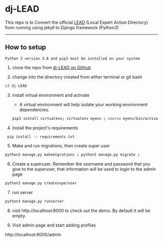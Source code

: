 # dj-LEAD

This repo is to Convert the official [LEAD](https://lead.asknet.community) (Local Expert Action Directory) from running using jekyll to Django framework (Python3)

---
## How to setup
 
`Python 3 version 3.8 and pip3 must be installed on your system`

1. clone the repo from [dj-LEAD on GitHub](https://github.com/dutkulang/dj-LEAD)

2. change into the directory created from either terminal or git bash

```sh
cd dj-LEAD
```

3. install virtual environment and activate

    - A virtual environment will help isolate your working environment dependencies.

    ```sh
    pip3 install virtualenv; virtualenv myenv ; source myenv/bin/activate
    ```

 4. Install the project's requirements 
 
```sh
 pip install -r requirements.txt
 ```

 5. Make and run migrations, then create super user

 ```sh
 python3 manage.py makemigrations ; python3 manage.py migrate ;
 ```
6. Create a superuser. Remember the username and password that you give to the superuser, that information will be used to login to the admin page
```sh
python3 manage.py createsuperuser
```


 7. run server

 ```sh
python3 manage.py runserver 
 ```

 8. visit http://localhost:8000 to check out the demo. By default it will be empty. 

 9. Visit admin page and start adding profiles

http://localhost:8000/admin
